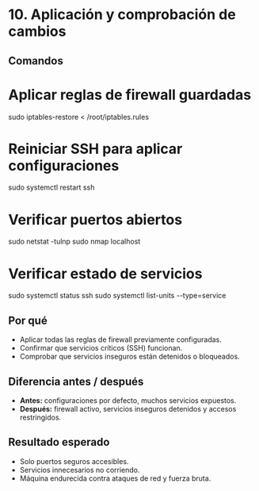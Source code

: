 # 10. Aplicación y comprobación de cambios

## Comandos

# Aplicar reglas de firewall guardadas
sudo iptables-restore < /root/iptables.rules

# Reiniciar SSH para aplicar configuraciones
sudo systemctl restart ssh

# Verificar puertos abiertos
sudo netstat -tulnp
sudo nmap localhost

# Verificar estado de servicios
sudo systemctl status ssh
sudo systemctl list-units --type=service

## Por qué
- Aplicar todas las reglas de firewall previamente configuradas.
- Confirmar que servicios críticos (SSH) funcionan.
- Comprobar que servicios inseguros están detenidos o bloqueados.

## Diferencia antes / después
- **Antes:** configuraciones por defecto, muchos servicios expuestos.
- **Después:** firewall activo, servicios inseguros detenidos y accesos restringidos.

## Resultado esperado
- Solo puertos seguros accesibles.
- Servicios innecesarios no corriendo.
- Máquina endurecida contra ataques de red y fuerza bruta.
